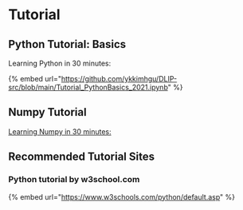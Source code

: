 # Tutorial

## Python Tutorial: Basics

Learning Python in 30 minutes:

{% embed url="https://github.com/ykkimhgu/DLIP-src/blob/main/Tutorial_PythonBasics_2021.ipynb" %}

## Numpy Tutorial

[Learning Numpy in 30 minutes:](../numpy.md#tutorial-numpy-basics)

## Recommended Tutorial Sites

### **Python tutorial by w3school.com**

{% embed url="https://www.w3schools.com/python/default.asp" %}
